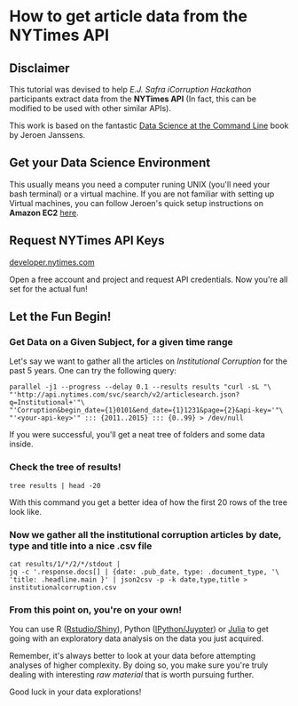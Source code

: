 # How to get article data from the NYTimes API

## Disclaimer

This tutorial was devised to help *E.J. Safra iCorruption Hackathon* participants extract data from the **NYTimes API** (In fact, this can be modified to be used with other similar APIs).

This work is based on the fantastic [Data Science at the Command Line](http://datascienceatthecommandline.com/#dst) book by Jeroen Janssens.

## Get your Data Science Environment

This usually means you need a computer runing UNIX (you'll need your bash terminal) or a virtual machine. If you are not familiar with setting up Virtual machines, you can follow Jeroen's quick setup instructions on **Amazon EC2** [here](http://datasciencetoolbox.org/).

## Request NYTimes API Keys

[developer.nytimes.com](developer.nytimes.com)

Open a free account and project and request API credentials. Now you're all set for the actual fun!

## Let the Fun Begin!

### Get Data on a Given Subject, for a given time range

Let's say we want to gather all the articles on *Institutional Corruption* for the past 5 years. One can try the following query:

    parallel -j1 --progress --delay 0.1 --results results "curl -sL "\
    "'http://api.nytimes.com/svc/search/v2/articlesearch.json?q=Institutional+'"\
    "'Corruption&begin_date={1}0101&end_date={1}1231&page={2}&api-key='"\
    "'<your-api-key>'" ::: {2011..2015} ::: {0..99} > /dev/null

If you were successful, you'll get a neat tree of folders and some data inside.

### Check the tree of results!

    tree results | head -20

With this command you get a better idea of how the first 20 rows of the tree look like. 


### Now we gather all the institutional corruption articles by date, type and title into a nice .csv file

    cat results/1/*/2/*/stdout |
    jq -c '.response.docs[] | {date: .pub_date, type: .document_type, '\
    'title: .headline.main }' | json2csv -p -k date,type,title > institutionalcorruption.csv


### From this point on, you're on your own!

You can use R ([Rstudio/Shiny](http://www.rstudio.com/products/rstudio/)), Python ([IPython/Juypter](https://jupyter.org/)) or [Julia](http://julialang.org/) to get going with an exploratory data analysis on the data you just acquired. 

Remember, it's always better to look at your data before attempting analyses of higher complexity. By doing so, you make sure you're truly dealing with interesting *raw material* that is worth pursuing further.

Good luck in your data explorations!

